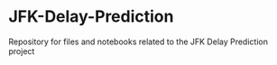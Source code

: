 # JFK-Delay-Prediction
Repository for files and notebooks related to the JFK Delay Prediction project
